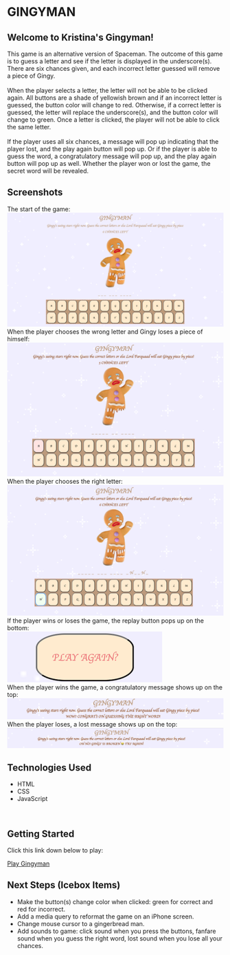 <h1>GINGYMAN</h1>
<h2>Welcome to Kristina's Gingyman!</h2>
This game is an alternative version of Spaceman. The outcome of this game is to guess a letter and see if the letter is displayed in the underscore(s). There are six chances given, and each incorrect letter guessed will remove a piece of Gingy.
</br>
</br>
When the player selects a letter, the letter will not be able to be clicked again. All buttons are a shade of yellowish brown and if an incorrect letter is guessed, the button color will change to red. Otherwise, if a correct letter is guessed, the letter will replace the underscore(s), and the button color will change to green. Once a letter is clicked, the player will not be able to click the same letter.
</br>
</br>
If the player uses all six chances, a message will pop up indicating that the player lost, and the play again button will pop up. Or if the player is able to guess the word, a congratulatory message will pop up, and the play again button will pop up as well. Whether the player won or lost the game, the secret word will be revealed.

</br>
<h2>Screenshots</h2>
The start of the game:
</br>
<img src="imgs/start-game.png">

</br>
When the player chooses the wrong letter and Gingy loses a piece of himself:
</br>
<img src="imgs/incorrect-letter.png">

</br>
When the player chooses the right letter:
</br>
<img src="imgs/correct-letter.png">

</br>
If the player wins or loses the game, the replay button pops up on the bottom:
</br>
<img src="imgs/replay-button.png">

</br>
When the player wins the game, a congratulatory message shows up on the top:
</br>
<img src="imgs/win-message.png">

</br>
When the player loses, a lost message shows up on the top:
</br>
<img src="imgs/lose-message.png">

</br>
<h2>Technologies Used</h2>

* HTML
* CSS
* JavaScript
</br>
<h2>Getting Started</h2>
Click this link down below to play:
</br>

[Play Gingyman]('https://kristina-lim.github.io/Gingyman/')
</br>
<h2>Next Steps (Icebox Items)</h2>

* Make the button(s) change color when clicked: green for correct and red for incorrect.
* Add a media query to reformat the game on an iPhone screen.
* Change mouse cursor to a gingerbread man.
* Add sounds to game: click sound when you press the buttons, fanfare sound when you guess the right word, lost sound when you lose all your chances.
